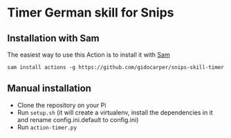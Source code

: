 # Timer German skill for Snips


## Installation with Sam

The easiest way to use this Action is to install it with [Sam](https://snips.gitbook.io/getting-started/installation)

`sam install actions -g https://github.com/gidocarper/snips-skill-timer`

## Manual installation

- Clone the repository on your Pi
- Run `setup.sh` (it will create a virtualenv, install the dependencies in it and rename config.ini.default to config.ini)
- Run `action-timer.py`
